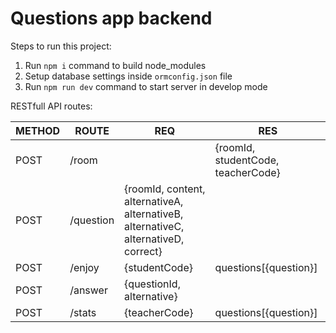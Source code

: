 # Questions app backend

Steps to run this project:

1. Run `npm i` command to build node_modules
2. Setup database settings inside `ormconfig.json` file
3. Run `npm run dev` command to start server in develop mode

RESTfull API routes:
 
| METHOD | ROUTE     | REQ                                                | RES                                |
|--------|-----------|----------------------------------------------------|------------------------------------|
| POST | /room || {roomId, studentCode, teacherCode} |
| POST   | /question | {roomId, content, alternativeA, alternativeB, alternativeC, alternativeD, correct} |                                    |
| POST   | /enjoy    | {studentCode}                                      | questions[{question}]              |
| POST   | /answer   | {questionId, alternative}                          |                                    |
| POST   | /stats    | {teacherCode}                                      | questions[{question}]              |
